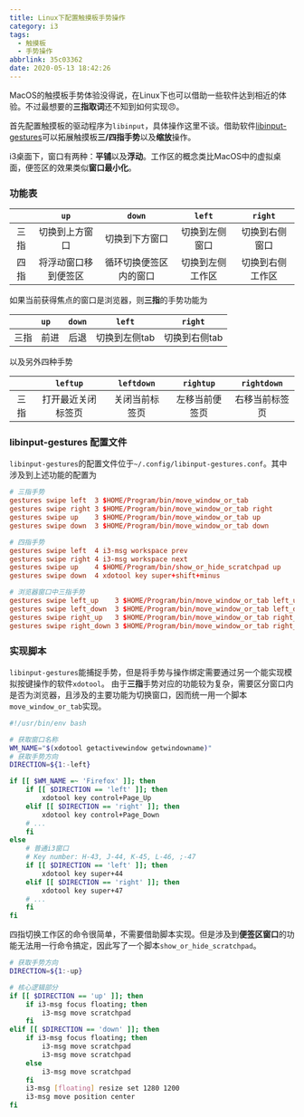 ```yaml
---
title: Linux下配置触摸板手势操作
category: i3
tags:
  - 触摸板
  - 手势操作
abbrlink: 35c03362
date: 2020-05-13 18:42:26
---
```


MacOS的触摸板手势体验没得说，在Linux下也可以借助一些软件达到相近的体验。不过最想要的**三指取词**还不知到如何实现😠。

首先配置触摸板的驱动程序为`libinput`，具体操作这里不谈。借助软件[libinput-gestures](https://github.com/bulletmark/libinput-gestures)可以拓展触摸板**三/四指手势**以及**缩放**操作。

i3桌面下，窗口有两种：**平铺**以及**浮动**。工作区的概念类比MacOS中的虚拟桌面，便签区的效果类似**窗口最小化**。

### 功能表
|      | `up`                 | `down`                 | `left`           | `right`        | 
|:-----:|:---------------------:|:-----------------------:|:-----------------:|:---------------:|
| 三指 | 切换到上方窗口       | 切换到下方窗口        | 切换到左侧窗口   | 切换到右侧窗口 | 
| 四指 | 将浮动窗口移到便签区 | 循环切换便签区内的窗口 | 切换到左侧工作区 | 切换到右侧工作区| 

如果当前获得焦点的窗口是浏览器，则**三指**的手势功能为

|      | `up` | `down` | `left`        | `right`       | 
|:-----:|:-----|:-------:|:--------------:|:--------------:|
| 三指 | 前进 | 后退   | 切换到左侧tab | 切换到右侧tab | 

以及另外四种手势

|      | `leftup`           | `leftdown`     | `rightup`      |`rightdown`     | 
|:-----:|:-------------------:|:---------------:|:---------------:|:----------------:|
| 三指 | 打开最近关闭标签页 | 关闭当前标签页 | 左移当前便签页 |右移当前标签页 | 

### libinput-gestures 配置文件
`libinput-gestures`的配置文件位于`~/.config/libinput-gestures.conf`。其中涉及到上述功能的配置为

```conf
# 三指手势
gestures swipe left  3 $HOME/Program/bin/move_window_or_tab
gestures swipe right 3 $HOME/Program/bin/move_window_or_tab right
gestures swipe up    3 $HOME/Program/bin/move_window_or_tab up
gestures swipe down  3 $HOME/Program/bin/move_window_or_tab down

# 四指手势
gestures swipe left  4 i3-msg workspace prev
gestures swipe right 4 i3-msg workspace next
gestures swipe up    4 $HOME/Program/bin/show_or_hide_scratchpad up
gestures swipe down  4 xdotool key super+shift+minus

# 浏览器窗口中三指手势
gestures swipe left_up    3 $HOME/Program/bin/move_window_or_tab left_up
gestures swipe left_down  3 $HOME/Program/bin/move_window_or_tab left_down
gestures swipe right_up   3 $HOME/Program/bin/move_window_or_tab right_up
gestures swipe right_down 3 $HOME/Program/bin/move_window_or_tab right_down
```



### 实现脚本
`libinput-gestures`能捕捉手势，但是将手势与操作绑定需要通过另一个能实现模拟按键操作的软件`xdotool`。
由于**三指**手势对应的功能较为复杂，需要区分窗口内是否为浏览器，且涉及的主要功能为切换窗口，因而统一用一个脚本`move_window_or_tab`实现。

```bash
#!/usr/bin/env bash

# 获取窗口名称
WM_NAME="$(xdotool getactivewindow getwindowname)"
# 获取手势方向
DIRECTION=${1:-left}

if [[ $WM_NAME =~ 'Firefox' ]]; then
    if [[ $DIRECTION == 'left' ]]; then
        xdotool key control+Page_Up
    elif [[ $DIRECTION == 'right' ]]; then
        xdotool key control+Page_Down
    # ...
    fi
else
    # 普通i3窗口
    # Key number: H-43, J-44, K-45, L-46, ;-47
    if [[ $DIRECTION == 'left' ]]; then
        xdotool key super+44
    elif [[ $DIRECTION == 'right' ]]; then
        xdotool key super+47
    # ...
    fi
fi
```

四指切换工作区的命令很简单，不需要借助脚本实现。但是涉及到**便签区窗口**的功能无法用一行命令搞定，因此写了一个脚本`show_or_hide_scratchpad`。
```bash
# 获取手势方向
DIRECTION=${1:-up}

# 核心逻辑部分
if [[ $DIRECTION == 'up' ]]; then
    if i3-msg focus floating; then
        i3-msg move scratchpad
    fi
elif [[ $DIRECTION == 'down' ]]; then
    if i3-msg focus floating; then
        i3-msg move scratchpad
        i3-msg move scratchpad
    else
        i3-msg move scratchpad
    fi
    i3-msg [floating] resize set 1280 1200
    i3-msg move position center
fi
```

